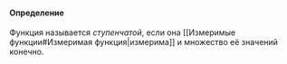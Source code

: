 #### Определение
Функция называется *ступенчатой*, если она [[Измеримые функции#Измеримая функция|измерима]] и множество её значений конечно.
